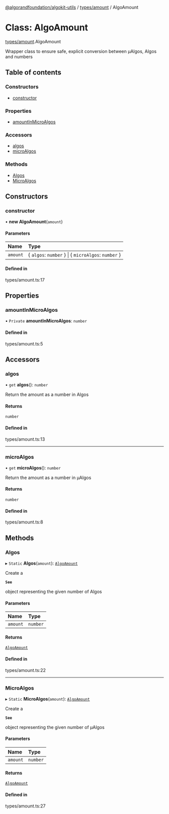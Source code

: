[@algorandfoundation/algokit-utils](../README.md) / [types/amount](../modules/types_amount.md) / AlgoAmount

# Class: AlgoAmount

[types/amount](../modules/types_amount.md).AlgoAmount

Wrapper class to ensure safe, explicit conversion between µAlgos, Algos and numbers

## Table of contents

### Constructors

- [constructor](types_amount.AlgoAmount.md#constructor)

### Properties

- [amountInMicroAlgos](types_amount.AlgoAmount.md#amountinmicroalgos)

### Accessors

- [algos](types_amount.AlgoAmount.md#algos)
- [microAlgos](types_amount.AlgoAmount.md#microalgos)

### Methods

- [Algos](types_amount.AlgoAmount.md#algos-1)
- [MicroAlgos](types_amount.AlgoAmount.md#microalgos-1)

## Constructors

### constructor

• **new AlgoAmount**(`amount`)

#### Parameters

| Name | Type |
| :------ | :------ |
| `amount` | { `algos`: `number`  } \| { `microAlgos`: `number`  } |

#### Defined in

types/amount.ts:17

## Properties

### amountInMicroAlgos

• `Private` **amountInMicroAlgos**: `number`

#### Defined in

types/amount.ts:5

## Accessors

### algos

• `get` **algos**(): `number`

Return the amount as a number in Algos

#### Returns

`number`

#### Defined in

types/amount.ts:13

___

### microAlgos

• `get` **microAlgos**(): `number`

Return the amount as a number in µAlgos

#### Returns

`number`

#### Defined in

types/amount.ts:8

## Methods

### Algos

▸ `Static` **Algos**(`amount`): [`AlgoAmount`](types_amount.AlgoAmount.md)

Create a

**`See`**

object representing the given number of Algos

#### Parameters

| Name | Type |
| :------ | :------ |
| `amount` | `number` |

#### Returns

[`AlgoAmount`](types_amount.AlgoAmount.md)

#### Defined in

types/amount.ts:22

___

### MicroAlgos

▸ `Static` **MicroAlgos**(`amount`): [`AlgoAmount`](types_amount.AlgoAmount.md)

Create a

**`See`**

object representing the given number of µAlgos

#### Parameters

| Name | Type |
| :------ | :------ |
| `amount` | `number` |

#### Returns

[`AlgoAmount`](types_amount.AlgoAmount.md)

#### Defined in

types/amount.ts:27
